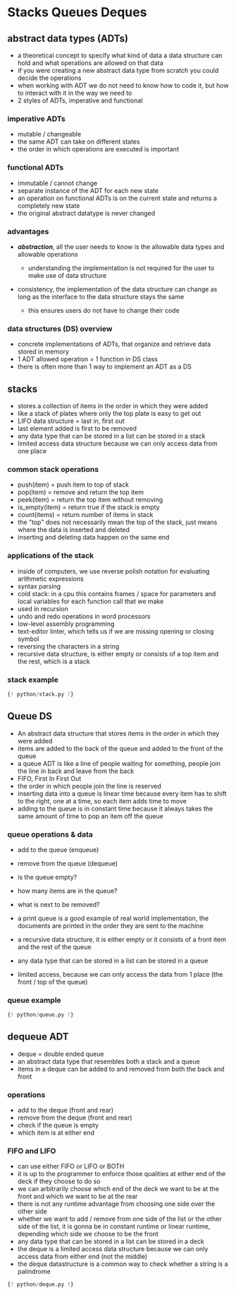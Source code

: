 # Stacks Queues Deques



##  abstract data types (ADTs)

- a theoretical concept to specify what kind of data a data structure can hold and what operations are allowed on that data 
- if you were creating a new abstract data type from scratch you could decide the operations
- when working with ADT we do not need to know how to code it, but how to interact with it in the way we need to 
- 2 styles of ADTs, imperative and functional

### imperative ADTs

- mutable / changeable
- the same ADT can take on different states
- the order in which operations are executed is important

### functional ADTs

- immutable / cannot change
- separate instance of the ADT for each new state
- an operation on functional ADTs is on the current state and returns a completely new state
- the original abstract datatype is never changed 

### advantages 

- ***abstraction***, all the user needs to know is the allowable data types and allowable operations
    - understanding the implementation is not required for the user to make use of data structure

- consistency, the implementation of the data structure can change as long as the interface to the data structure stays the same
    - this ensures users do not have to change their code   

### data structures (DS) overview

- concrete implementations of ADTs, that organize and retrieve data stored in memory
- 1 ADT allowed operation = 1 function in DS class
- there is often more than 1 way to implement an ADT as a DS

## stacks

- stores a collection of items in the order in which they were added 
- like a stack of plates where only the top plate is easy to get out 
- LIFO data structure = last in, first out
- last element added is first to be removed
- any data type that can be stored in a list can be stored in a stack 
- limited access data structure because we can only access data from one place 



### common stack operations 

- push(item) = push item to top of stack 
- pop(item) = remove and return the top item
- peek(item) = return the top item without removing 
- is_empty(item) = return true if the stack is empty
- count(items) = return number of items in stack
- the "top" does not necessarily mean the top of the stack, just means where the data is inserted and deleted
- inserting and deleting data happen on the same end

### applications of the stack

- inside of computers, we use reverse polish notation for evaluating arithmetic expressions
- syntax parsing
- cold stack: in a cpu this contains frames / space for parameters and local variables for each function call that we make
- used in recursion 
- undo and redo operations in word processors
- low-level assembly programming 
- text-editor linter, which tells us if we are missing opening or closing symbol
- reversing the characters in a string 
- recursive data structure, is either empty or consists of a top item and the rest, which is a stack 

### stack example

```python
{! python/stack.py !}
```

## Queue DS

- An abstract data structure that stores items in the order in which they were added
- items are added to the back of the queue and added to the front of the queue
- a queue ADT is like a line of people waiting for something, people join the line in back and leave from the back
- FIFO, First In First Out
- the order in which people join the line is reserved
- inserting data into a queue is linear time because every item has to shift to the right, one at a time, so each item adds time to move
- adding to the queue is in constant time because it always takes the same amount of time to pop an item off the queue

### queue operations & data

- add to the queue (enqueue)
- remove from the queue (dequeue)
- is the queue empty?
- how many items are in the queue?
- what is next to be removed?

- a print queue is a good example of real world implementation, the documents are printed in the order they are sent to the machine
- a recursive data structure, it is either empty or it consists of a front item and the rest of the queue


- any data type that can be stored in a list can be stored in a queue
- limited access, because we can only access the data from 1 place (the front / top of the queue)


### queue example


```python
{! python/queue.py !}
```

## dequeue ADT 

- deque = double ended queue
- an abstract data type that resembles both a stack and a queue
- items in a deque can be added to and removed from both the back and front

### operations 

- add to the deque (front and rear)
- remove from the deque (front and rear)
- check if the queue is empty
- which item is at either end

### FIFO and LIFO 

- can use either FIFO or LIFO or BOTH
- it is up to the programmer to enforce those qualities at either end of the deck if they choose to do so 
- we can arbitrarily choose which end of the deck we want to be at the front and which we want to be at the rear
- there is not any runtime advantage from choosing one side over the other side 
- whether we want to add / remove from one side of the list or the other side of the list, it is gonna be in constant runtime or linear runtime, depending which side we choose to be the front
- any data type that can be stored in a list can be stored in a deck 
- the deque is a limited access data structure because we can only access data from either end (not the middle)
- the deque datastructure is a common way to check whether a string is a palindrome


```python
{! python/deque.py !}
```
